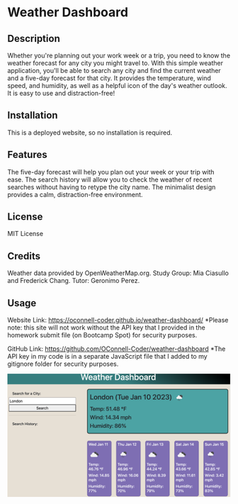 # Weather Dashboard

## Description

Whether you're planning out your work week or a trip, you need to know the weather forecast for any city you might travel to. With this simple weather application, you'll be able to search any city and find the current weather and a five-day forecast for that city. It provides the temperature, wind speed, and humidity, as well as a helpful icon of the day's weather outlook. It is easy to use and distraction-free!

## Installation

This is a deployed website, so no installation is required.

## Features

The five-day forecast will help you plan out your week or your trip with ease.
The search history will allow you to check the weather of recent searches without having to retype the city name.
The minimalist design provides a calm, distraction-free environment.

## License

MIT License

## Credits

Weather data provided by OpenWeatherMap.org.
Study Group: Mia Ciasullo and Frederick Chang.
Tutor: Geronimo Perez.

## Usage

Website Link: https://oconnell-coder.github.io/weather-dashboard/
*Please note: this site will not work without the API key that I provided in the homework submit file (on Bootcamp Spot) for security purposes.

GitHub Link: https://github.com/OConnell-Coder/weather-dashboard
*The API key in my code is in a separate JavaScript file that I added to my gitignore folder for security purposes.

![Website Screenshot](./assets/images/weather-dashboard-screenshot.png)

